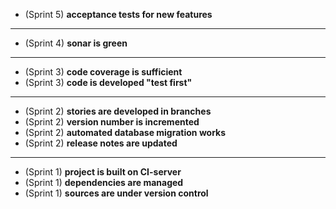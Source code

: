 * (Sprint 5) **acceptance tests for new features**

---

* (Sprint 4) **sonar is green**

---

* (Sprint 3) **code coverage is sufficient**
* (Sprint 3) **code is developed "test first"**

---

* (Sprint 2) **stories are developed in branches**
* (Sprint 2) **version number is incremented**
* (Sprint 2) **automated database migration works**
* (Sprint 2) **release notes are updated**

---

* (Sprint 1) **project is built on CI-server**
* (Sprint 1) **dependencies are managed**
* (Sprint 1) **sources are under version control**
